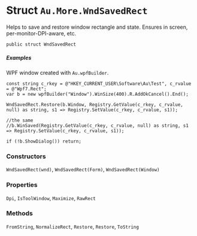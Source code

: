 # Struct `Au.More.WndSavedRect`

Helps to save and restore window rectangle and state. Ensures in screen, per-monitor-DPI-aware, etc.

```
public struct WndSavedRect
```

##### Examples

WPF window created with `Au.wpfBuilder`.

```
const string c_rkey = @"HKEY_CURRENT_USER\Software\Au\Test", c_rvalue = @"Wpf7.Rect";
var b = new wpfBuilder("Window").WinSize(400).R.AddOkCancel().End();
	
WndSavedRect.Restore(b.Window, Registry.GetValue(c_rkey, c_rvalue, null) as string, s1 => Registry.SetValue(c_rkey, c_rvalue, s1));

//the same
//b.WinSaved(Registry.GetValue(c_rkey, c_rvalue, null) as string, s1 => Registry.SetValue(c_rkey, c_rvalue, s1));

if (!b.ShowDialog()) return;
```

### Constructors

`WndSavedRect(wnd)`, `WndSavedRect(Form)`, `WndSavedRect(Window)`

### Properties

`Dpi`, `IsToolWindow`, `Maximize`, `RawRect`

### Methods

`FromString`, `NormalizeRect`, `Restore`, `Restore`, `ToString`